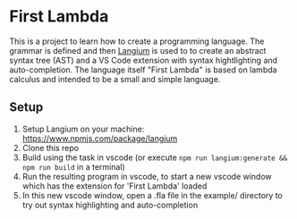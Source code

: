 # First Lambda

This is a project to learn how to create a programming language.
The grammar is defined and then [Langium](https://langium.org/) is used to to create an abstract syntax tree (AST) and a VS Code extension with syntax hightlighting and auto-completion.
The language itself "First Lambda" is based on lambda calculus and intended to be a small and simple language.

## Setup

1. Setup Langium on your machine: https://www.npmjs.com/package/langium
2. Clone this repo
3. Build using the task in vscode (or execute `npm run langium:generate && npm run build` in a terminal)
4. Run the resulting program in vscode, to start a new vscode window which has the extension for 'First Lambda' loaded
5. In this new vscode window, open a .fla file in the example/ directory to try out syntax highlighting and auto-completion
